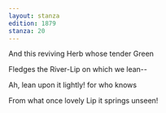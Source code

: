 ```yaml
---
layout: stanza
edition: 1879
stanza: 20
---
```


And this reviving Herb whose tender Green

Fledges the River-Lip on which we lean--

Ah, lean upon it lightly! for who knows

From what once lovely Lip it springs unseen!